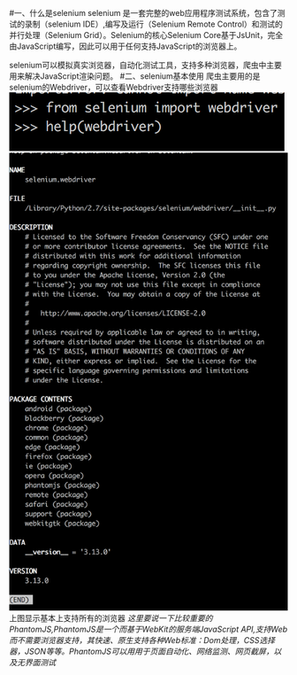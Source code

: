 #一、什么是selenium
selenium 是一套完整的web应用程序测试系统，包含了测试的录制（selenium IDE）,编写及运行（Selenium Remote Control）和测试的并行处理（Selenium Grid）。Selenium的核心Selenium Core基于JsUnit，完全由JavaScript编写，因此可以用于任何支持JavaScript的浏览器上。

selenium可以模拟真实浏览器，自动化测试工具，支持多种浏览器，爬虫中主要用来解决JavaScript渲染问题。
#二、selenium基本使用
爬虫主要用的是selenium的Webdriver，可以查看Webdriver支持哪些浏览器
![exsample icon](https://github.com/joyce0101/Python_web_spider/blob/master/pics/webdriver.png)
![exsample icon](https://github.com/joyce0101/Python_web_spider/blob/master/pics/webdriver_help.png)
上图显示基本上支持所有的浏览器
*这里要说一下比较重要的PhantomJS,PhantomJS是一个而基于WebKit的服务端JavaScript API,支持Web而不需要浏览器支持，其快速、原生支持各种Web标准：Dom处理，CSS选择器，JSON等等。PhantomJS可以用用于页面自动化、网络监测、网页截屏，以及无界面测试*
